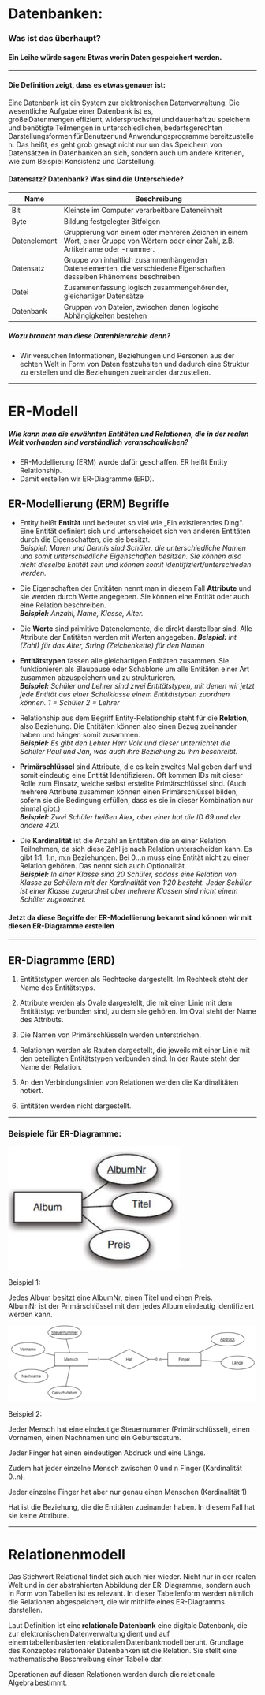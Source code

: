 
# Datenbanken: 

### Was ist das überhaupt? 
#### Ein Leihe würde sagen: Etwas worin Daten gespeichert werden. 

--- 

#### Die Definition zeigt, dass es etwas genauer ist: 

Eine Datenbank ist ein System zur elektronischen Datenverwaltung. Die wesentliche Aufgabe einer Datenbank ist es, große Datenmengen effizient, widerspruchsfrei und dauerhaft zu speichern und benötigte Teilmengen in unterschiedlichen, bedarfsgerechten Darstellungsformen für Benutzer und Anwendungsprogramme bereitzustellen. 
Das heißt, es geht grob gesagt nicht nur um das Speichern von Datensätzen in Datenbanken an sich, sondern auch um andere Kriterien, wie zum Beispiel Konsistenz und Darstellung. 

#### Datensatz? Datenbank? Was sind die Unterschiede? 

| Name           |     Beschreibung
| -------------- | ---------------------------------------------------------------------------------------------------------------------------------- 
| Bit            | Kleinste im Computer verarbeitbare Dateneinheit                                                                                    
| Byte           | Bildung festgelegter Bitfolgen                                                                                                     
| Datenelement   | Gruppierung von einem oder mehreren Zeichen in einem Wort, einer Gruppe von Wörtern oder einer Zahl, z.B. Artikelname oder -nummer.
| Datensatz      | Gruppe von inhaltlich zusammenhängenden Datenelementen, die verschiedene Eigenschaften desselben Phänomens beschreiben             
| Datei          | Zusammenfassung logisch zusammengehörender, gleichartiger Datensätze                                                               
| Datenbank      | Gruppen von Dateien, zwischen denen logische Abhängigkeiten bestehen                                                               

##### Wozu braucht man diese Datenhierarchie denn?

* Wir versuchen Informationen, Beziehungen und Personen aus der echten Welt in Form von Daten festzuhalten und dadurch eine Struktur zu erstellen und die Beziehungen zueinander darzustellen.

---

# ER-Modell 

##### Wie kann man die erwähnten Entitäten und Relationen, die in der realen Welt vorhanden sind verständlich veranschaulichen?  

* ER-Modellierung (ERM) wurde dafür geschaffen. ER heißt Entity Relationship.
* Damit erstellen wir ER-Diagramme (ERD). 

## ER-Modellierung (ERM) Begriffe 

* Entity heißt **Entität** und bedeutet so viel wie „Ein existierendes Ding“. Eine Entität definiert sich und unterscheidet sich von anderen Entitäten durch die Eigenschaften, die sie besitzt.                                                     
*Beispiel: Maren und Dennis sind Schüler, die unterschiedliche Namen und somit unterschiedliche Eigenschaften besitzen. Sie können also nicht dieselbe Entität sein und können somit identifiziert/unterschieden werden.*




* Die Eigenschaften der Entitäten nennt man in diesem Fall **Attribute** und sie werden durch Werte angegeben. Sie können eine Entität oder auch eine Relation beschreiben.                                           
***Beispiel:** Anzahl, Name, Klasse, Alter.*                                                                                                     


* Die **Werte** sind primitive Datenelemente, die direkt darstellbar sind. Alle Attribute der Entitäten werden mit Werten angegeben. 
***Beispiel:** int (Zahl) für das Alter, String (Zeichenkette) für den Namen*                                                             

 

* **Entitätstypen** fassen alle gleichartigen Entitäten zusammen. Sie funktionieren als Blaupause oder Schablone um alle Entitäten einer Art zusammen abzuspeichern und zu strukturieren.                                                          
***Beispiel:** Schüler und Lehrer sind zwei Entitätstypen, mit denen wir jetzt jede Entität aus einer Schulklasse einem Entitätstypen zuordnen können. 1 = Schüler 2 = Lehrer*                                                                        

 

* Relationship aus dem Begriff Entity-Relationship steht für die **Relation**, also Beziehung. Die Entitäten können also einen Bezug zueinander haben und hängen somit zusammen.                                                                               
***Beispiel:** Es gibt den Lehrer Herr Volk und dieser unterrichtet die Schüler Paul und Jan, was auch ihre Beziehung zu ihm beschreibt.* 

 

* **Primärschlüssel** sind Attribute, die es kein zweites Mal geben darf und somit eindeutig eine Entität Identifizieren. Oft kommen IDs mit dieser Rolle zum Einsatz, welche selbst erstellte Primärschlüssel sind. (Auch mehrere Attribute zusammen können einen Primärschlüssel bilden, sofern sie die Bedingung erfüllen, dass es sie in dieser Kombination nur einmal gibt.)                                             
***Beispiel:** Zwei Schüler heißen Alex, aber einer hat die ID 69 und der andere 420.*                                        

 

* Die **Kardinalität** ist die Anzahl an Entitäten die an einer Relation Teilnehmen, da sich diese Zahl je nach Relation unterscheiden kann. Es gibt 1:1, 1:n, m:n Beziehungen. Bei 0…n muss eine Entität nicht zu einer Relation gehören. Das nennt sich auch Optionalität.        
***Beispiel:** In einer Klasse sind 20 Schüler, sodass eine Relation von Klasse zu Schülern mit der Kardinalität von 1:20 besteht. Jeder Schüler ist einer Klasse zugeordnet aber mehrere Klassen sind nicht einem Schüler zugeordnet.*                            

#### Jetzt da diese Begriffe der ER-Modellierung bekannt sind können wir mit diesen ER-Diagramme erstellen

---

## ER-Diagramme (ERD)  

1. Entitätstypen werden als Rechtecke dargestellt. Im Rechteck steht der Name des Entitätstyps.  

2. Attribute werden als Ovale dargestellt, die mit einer Linie mit dem Entitätstyp verbunden sind, zu dem sie gehören. Im Oval steht der Name des Attributs.  

3. Die Namen von Primärschlüsseln werden unterstrichen.  

4. Relationen werden als Rauten dargestellt, die jeweils mit einer Linie mit den beteiligten Entitätstypen verbunden sind. In der Raute steht der Name der Relation.  

5. An den Verbindungslinien von Relationen werden die Kardinalitäten notiert.  

6. Entitäten werden nicht dargestellt. 

____

### Beispiele für ER-Diagramme: 

![BSP1](https://github.com/Sonnenschein01/Sonnenschein01.github.io/blob/main/erstesbsp.png "Beispiel 1")

Beispiel 1: 

Jedes Album besitzt eine AlbumNr, einen Titel und einen Preis.  
AlbumNr ist der Primärschlüssel mit dem jedes Album eindeutig identifiziert werden kann. 

![BSP2](https://github.com/Sonnenschein01/Sonnenschein01.github.io/blob/main/zweitesbsp.png "Beispiel 2")

Beispiel 2: 

Jeder Mensch hat eine eindeutige Steuernummer (Primärschlüssel), einen Vornamen, einen Nachnamen und ein Geburtsdatum.  

Jeder Finger hat einen eindeutigen Abdruck und eine Länge.  

Zudem hat jeder einzelne Mensch zwischen 0 und n Finger (Kardinalität 0..n).  

Jeder einzelne Finger hat aber nur genau einen Menschen (Kardinalität 1) 

Hat ist die Beziehung, die die Entitäten zueinander haben. In diesem Fall hat sie keine Attribute.


---


# Relationenmodell

Das Stichwort Relational findet sich auch hier wieder. Nicht nur in der realen Welt und in der abstrahierten Abbildung der ER-Diagramme, sondern auch in Form von Tabellen ist es relevant. In dieser Tabellenform werden nämlich die Relationen abgespeichert, die wir mithilfe eines ER-Diagramms darstellen. 

Laut Definition ist eine **relationale Datenbank** eine digitale Datenbank, die zur elektronischen Datenverwaltung dient und auf einem tabellenbasierten relationalen Datenbankmodell beruht. Grundlage des Konzeptes relationaler Datenbanken ist die Relation. Sie stellt eine mathematische Beschreibung einer Tabelle dar.

Operationen auf diesen Relationen werden durch die relationale Algebra bestimmt. 
